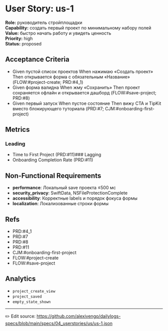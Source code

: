 # User Story: us-1

**Role:** руководитель стройплощадки  
**Capability:** создать первый проект по минимальному набору полей  
**Value:** быстро начать работу и увидеть ценность  
**Priority:** high  
**Status:** proposed

## Acceptance Criteria
- Given пустой список проектов When нажимаю «Создать проект» Then открывается форма с обязательным «Название» (FLOW:#project-create; PRD:#4_1)
- Given форма валидна When жму «Сохранить» Then проект сохраняется офлайн и открывается дашборд (FLOW:#save-project; PRD:#8)
- Given первый запуск When пустое состояние Then вижу CTA и TipKit вместо блокирующего туториала (PRD:#7; CJM:#onboarding-first-project)

## Metrics
### Leading
- Time to First Project (PRD:#11)### Lagging
- Onboarding Completion Rate (PRD:#11)
## Non-Functional Requirements
- **performance**: Локальный save проекта ≤500 мс
- **security_privacy**: SwiftData, NSFileProtectionComplete
- **accessibility**: Корректные labels и порядок фокуса формы
- **localization**: Локализованные строки формы

## Refs
- PRD:#4_1
- PRD:#7
- PRD:#8
- PRD:#11
- CJM:#onboarding-first-project
- FLOW:#project-create
- FLOW:#save-project

## Analytics
- `project_create_view`
- `project_saved`
- `empty_state_shown`

---
✏️ Edit source: https://github.com/alexivengo/dailylogs-specs/blob/main/specs/04_userstories/us/us-1.json